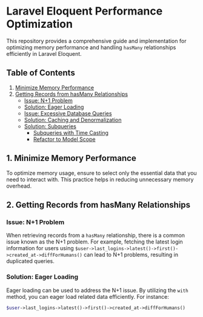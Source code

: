 # Laravel Eloquent Performance Optimization

This repository provides a comprehensive guide and implementation for optimizing memory performance and handling `hasMany` relationships efficiently in Laravel Eloquent.

## Table of Contents
1. [Minimize Memory Performance](#1-minimize-memory-performance)
2. [Getting Records from hasMany Relationships](#2-getting-records-from-hasmany-relationships)
    - [Issue: N+1 Problem](#issue-n1-problem)
    - [Solution: Eager Loading](#solution-eager-loading)
    - [Issue: Excessive Database Queries](#issue-excessive-database-queries)
    - [Solution: Caching and Denormalization](#solution-caching-and-denormalization)
    - [Solution: Subqueries](#solution-subqueries)
        - [Subqueries with Time Casting](#subqueries-with-time-casting)
        - [Refactor to Model Scope](#refactor-to-model-scope)

## 1. Minimize Memory Performance

To optimize memory usage, ensure to select only the essential data that you need to interact with. This practice helps in reducing unnecessary memory overhead.

## 2. Getting Records from hasMany Relationships

### Issue: N+1 Problem

When retrieving records from a `hasMany` relationship, there is a common issue known as the N+1 problem. For example, fetching the latest login information for users using `$user->last_logins->latest()->first()->created_at->diffForHumans()` can lead to N+1 problems, resulting in duplicated queries.

### Solution: Eager Loading

Eager loading can be used to address the N+1 issue. By utilizing the `with` method, you can eager load related data efficiently. For instance:

```php
$user->last_logins->latest()->first()->created_at->diffForHumans()
